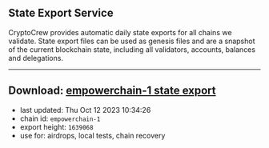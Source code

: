 ## State Export Service
CryptoCrew provides automatic daily state exports for all chains we validate. State export files can be used as genesis files and are a snapshot of the current blockchain state, including all validators, accounts, balances and delegations.

---
**Download: [empowerchain-1 state export](https://dl.ccvalidators.com/SERVICE/empowerchain/empowerchain-1_export_1639068.json)**
---

- last updated: Thu Oct 12 2023 10:34:26
- chain id: `empowerchain-1`
- export height: `1639068`
- use for: airdrops, local tests, chain recovery
